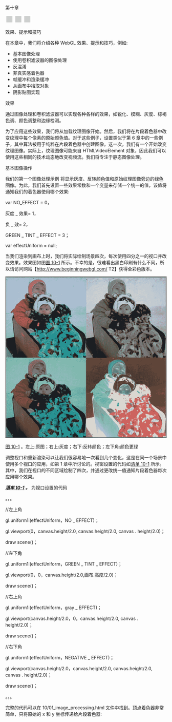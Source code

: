 第十章

![image](img/frontdot.jpg)

效果、提示和技巧

在本章中，我们将介绍各种 WebGL 效果、提示和技巧，例如:

*   基本图像处理
*   使用卷积滤波器的图像处理
*   反混淆
*   非真实感着色器
*   帧缓冲和渲染缓冲
*   从画布中拾取对象
*   阴影贴图实现

效果

通过图像处理和卷积滤波器可以实现各种各样的效果，如锐化、模糊、灰度、棕褐色调、颜色调整和边缘检测。

为了应用这些效果，我们将从加载纹理图像开始。然后，我们将在片段着色器中改变纹理中每个像素的原始颜色值。对于这些例子，设置类似于第 6 章中的一些例子，其中算法被用于纯粹在片段着色器中创建图像。这一次，我们有一个开始改变纹理图像。实际上，纹理图像可能来自 HTMLVideoElement 对象，因此我们可以使用这些相同的技术动态地改变视频流。我们将专注于静态图像处理。

基本图像操作

我们的第一个图像处理示例 将显示灰度、反转颜色值和原始纹理图像旁边的绿色图像。为此，我们首先设置一些效果常数和一个变量来存储一个统一的值，该值将通知我们的着色器使用哪个效果:

var NO_EFFECT = 0，

灰度 _ 效果= 1，

负 _ 效= 2，

GREEN _ TINT _ EFFECT = 3；

var effectUniform = null;

当我们渲染到画布上时，我们将实际绘制场景四次，每次使用四分之一的视口并改变效果。效果图如图[图 10-1](#Fig00101) 所示。不幸的是，很难看出黑白印刷有什么不同，所以请访问网站【http://www.beginningwebgl.com/ T2】获得全彩色版本。

![9781430239963_Fig10-01.jpg](img/9781430239963_Fig10-01.jpg)

[图 10-1](#_Fig00101) 。左上:原图；右上:灰度；右下:反转颜色；左下角:颜色更绿

调整视口和重新渲染可以让我们很容易地一次看到几个变化，这是在同一个场景中使用多个视口的应用，如第 1 章中所讨论的。视窗设置的代码如[清单 10-1](#list1) 所示。其中，我们在视口的不同区域绘制了四次，并通过更改统一值通知片段着色器每次应用哪个效果。

***[清单 10-1](#_list1) 。*** 为视口设置的代码

。。。

//左上角

gl.uniform1i(effectUniform，NO _ EFFECT)；

gl.viewport(0，canvas.height/2.0, canvas.height/2.0, canvas . height/2.0)；

draw scene()；

//左下角

gl.uniform1i(effectUniform，GREEN _ TINT _ EFFECT)；

gl.viewport(0，0，canvas.height/2.0,画布.高度/2.0)；

draw scene()；

//右上角

gl.uniform1i(effectUniform，gray _ EFFECT)；

gl.viewport(canvas.height/2.0，0，canvas.height/2.0, canvas . height/2.0)；

draw scene()；

//右下角

gl.uniform1i(effectUniform，NEGATIVE _ EFFECT)；

gl.viewport(canvas.height/2.0，canvas.height/2.0, canvas.height/2.0, canvas . height/2.0)；

draw scene()；

。。。

完整的代码可以在 10/01_image_processing.html 文件中找到。顶点着色器非常简单，只将原始的 x 和 y 坐标传递给片段着色器: